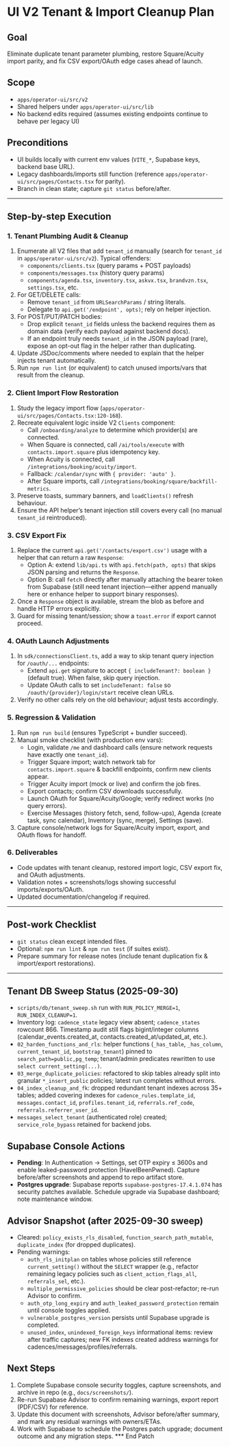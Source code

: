 # UI V2 Tenant & Import Cleanup Plan

## Goal
Eliminate duplicate tenant parameter plumbing, restore Square/Acuity import parity, and fix CSV export/OAuth edge cases ahead of launch.

## Scope
- `apps/operator-ui/src/v2`
- Shared helpers under `apps/operator-ui/src/lib`
- No backend edits required (assumes existing endpoints continue to behave per legacy UI)

## Preconditions
- UI builds locally with current env values (`VITE_*`, Supabase keys, backend base URL).
- Legacy dashboards/imports still function (reference `apps/operator-ui/src/pages/Contacts.tsx` for parity).
- Branch in clean state; capture `git status` before/after.

---

## Step-by-step Execution

### 1. Tenant Plumbing Audit & Cleanup
1. Enumerate all V2 files that add `tenant_id` manually (search for `tenant_id` in `apps/operator-ui/src/v2`). Typical offenders:
   - `components/clients.tsx` (query params + POST payloads)
   - `components/messages.tsx` (history query params)
   - `components/agenda.tsx`, `inventory.tsx`, `askvx.tsx`, `brandvzn.tsx`, `settings.tsx`, etc.
2. For GET/DELETE calls:
   - Remove `tenant_id` from `URLSearchParams` / string literals.
   - Delegate to `api.get('/endpoint', opts)`; rely on helper injection.
3. For POST/PUT/PATCH bodies:
   - Drop explicit `tenant_id` fields unless the backend requires them as domain data (verify each payload against backend docs).
   - If an endpoint truly needs `tenant_id` in the JSON payload (rare), expose an opt-out flag in the helper rather than duplicating.
4. Update JSDoc/comments where needed to explain that the helper injects tenant automatically.
5. Run `npm run lint` (or equivalent) to catch unused imports/vars that result from the cleanup.

### 2. Client Import Flow Restoration
1. Study the legacy import flow (`apps/operator-ui/src/pages/Contacts.tsx:120-168`).
2. Recreate equivalent logic inside V2 `Clients` component:
   - Call `/onboarding/analyze` to determine which provider(s) are connected.
   - When Square is connected, call `/ai/tools/execute` with `contacts.import.square` plus idempotency key.
   - When Acuity is connected, call `/integrations/booking/acuity/import`.
   - Fallback: `/calendar/sync` with `{ provider: 'auto' }`.
   - After Square imports, call `/integrations/booking/square/backfill-metrics`.
3. Preserve toasts, summary banners, and `loadClients()` refresh behaviour.
4. Ensure the API helper’s tenant injection still covers every call (no manual `tenant_id` reintroduced).

### 3. CSV Export Fix
1. Replace the current `api.get('/contacts/export.csv')` usage with a helper that can return a raw `Response`:
   - Option A: extend `lib/api.ts` with `api.fetch(path, opts)` that skips JSON parsing and returns the `Response`.
   - Option B: call `fetch` directly after manually attaching the bearer token from Supabase (still need tenant injection—either append manually here or enhance helper to support binary responses).
2. Once a `Response` object is available, stream the blob as before and handle HTTP errors explicitly.
3. Guard for missing tenant/session; show a `toast.error` if export cannot proceed.

### 4. OAuth Launch Adjustments
1. In `sdk/connectionsClient.ts`, add a way to skip tenant query injection for `/oauth/...` endpoints:
   - Extend `api.get` signature to accept `{ includeTenant?: boolean }` (default true). When false, skip query injection.
   - Update OAuth calls to set `includeTenant: false` so `/oauth/{provider}/login/start` receive clean URLs.
2. Verify no other calls rely on the old behaviour; adjust tests accordingly.

### 5. Regression & Validation
1. Run `npm run build` (ensures TypeScript + bundler succeed).
2. Manual smoke checklist (with production env vars):
   - Login, validate `/me` and dashboard calls (ensure network requests have exactly one `tenant_id`).
   - Trigger Square import; watch network tab for `contacts.import.square` & backfill endpoints, confirm new clients appear.
   - Trigger Acuity import (mock or live) and confirm the job fires.
   - Export contacts; confirm CSV downloads successfully.
   - Launch OAuth for Square/Acuity/Google; verify redirect works (no query errors).
   - Exercise Messages (history fetch, send, follow-ups), Agenda (create task, sync calendar), Inventory (sync, merge), Settings (save).
3. Capture console/network logs for Square/Acuity import, export, and OAuth flows for handoff.

### 6. Deliverables
- Code updates with tenant cleanup, restored import logic, CSV export fix, and OAuth adjustments.
- Validation notes + screenshots/logs showing successful imports/exports/OAuth.
- Updated documentation/changelog if required.

---

## Post-work Checklist
- `git status` clean except intended files.
- Optional: `npm run lint` & `npm run test` (if suites exist).
- Prepare summary for release notes (include tenant duplication fix & import/export restorations).

---

## Tenant DB Sweep Status (2025-09-30)
- `scripts/db/tenant_sweep.sh` run with `RUN_POLICY_MERGE=1`, `RUN_INDEX_CLEANUP=1`.
- Inventory log: `cadence_state` legacy view absent; `cadence_states` rowcount 866. Timestamp audit still flags bigint/integer columns (calendar_events.created_at, contacts.created_at/updated_at, etc.).
- `02_harden_functions_and_rls`: helper functions (`_has_table`, `_has_column`, `current_tenant_id`, `bootstrap_tenant`) pinned to `search_path=public,pg_temp`; tenant/admin predicates rewritten to use `select current_setting(...)`.
- `03_merge_duplicate_policies`: refactored to skip tables already split into granular `*_insert_public` policies; latest run completes without errors.
- `04_index_cleanup_and_fk`: dropped redundant tenant indexes across 35+ tables; added covering indexes for `cadence_rules.template_id`, `messages.contact_id`, `profiles.tenant_id`, `referrals.ref_code`, `referrals.referrer_user_id`.
- `messages_select_tenant` (authenticated role) created; `service_role_bypass` retained for backend jobs.

## Supabase Console Actions
- **Pending**: In Authentication → Settings, set OTP expiry ≤ 3600s and enable leaked-password protection (HaveIBeenPwned). Capture before/after screenshots and append to repo artifact store.
- **Postgres upgrade**: Supabase reports `supabase-postgres-17.4.1.074` has security patches available. Schedule upgrade via Supabase dashboard; note maintenance window.

## Advisor Snapshot (after 2025-09-30 sweep)
- Cleared: `policy_exists_rls_disabled`, `function_search_path_mutable`, `duplicate_index` (for dropped duplicates).
- Pending warnings:
  - `auth_rls_initplan` on tables whose policies still reference `current_setting()` without the `SELECT` wrapper (e.g., refactor remaining legacy policies such as `client_action_flags_all`, `referrals_sel`, etc.).
  - `multiple_permissive_policies` should be clear post-refactor; re-run Advisor to confirm.
  - `auth_otp_long_expiry` and `auth_leaked_password_protection` remain until console toggles applied.
  - `vulnerable_postgres_version` persists until Supabase upgrade is completed.
  - `unused_index`, `unindexed_foreign_keys` informational items: review after traffic captures; new FK indexes created address warnings for cadences/messages/profiles/referrals.

## Next Steps
1. Complete Supabase console security toggles, capture screenshots, and archive in repo (e.g., `docs/screenshots/`).
2. Re-run Supabase Advisor to confirm remaining warnings, export report (PDF/CSV) for reference.
3. Update this document with screenshots, Advisor before/after summary, and mark any residual warnings with owners/ETAs.
4. Work with Supabase to schedule the Postgres patch upgrade; document outcome and any migration steps.
*** End Patch